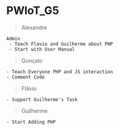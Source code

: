 # PWIoT_G5

> Alexandre

    Admin
     - Teach Flavio and Guilherme about PHP
     - Start with User Manual

> Gonçalo

    - Teach Everyone PHP and JS interaction
    - Comment Code
    

> Flávio

    - Support Guilherme's Task

> Guilherme

    - Start Adding PHP
